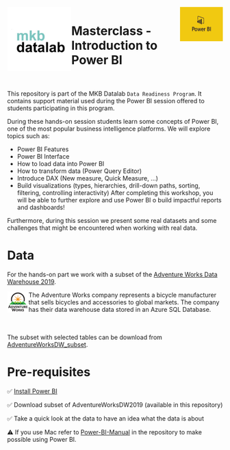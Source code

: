 <img align="left" width="150" height="150" src="https://github.com/MKB-Datalab/masterclass-power-bi-2023/blob/main/Images/SCjRGgjT_400x400.jpg">
<img align="right" width="100" height="80" src="https://github.com/MKB-Datalab/masterclass-power-bi-2023/blob/main/Images/index.jpg">

# Masterclass - Introduction to Power BI

<br/><br/>
This repository is part of the MKB Datalab  `Data Readiness Program`.  It contains support material used during the Power BI session offered to students participating in this program.

During these hands-on session students learn some concepts of Power BI, one of the most popular business intelligence platforms. We will explore topics such as:
* Power BI Features
* Power BI Interface
* How to load data into Power BI
* How to transform data (Power Query Editor)
* Introduce DAX (New measure, Quick Measure, …)
* Build visualizations (types, hierarchies, drill-down paths, sorting, filtering, controlling interactivity)
After completing this workshop, you will be able to further explore and use Power BI o build impactful reports and dashboards!

Furthermore, during this session we present some real datasets and some challenges that might be encountered when working with real data.

# Data

For the hands-on part we work with a subset of the 
[Adventure Works Data Warehouse 2019]( https://github.com/microsoft/sql-server-samples/releases/download/adventureworks/AdventureWorksDW2019.bak).

<img align="left" width="50" height="50" src="https://github.com/MKB-Datalab/masterclass-power-bi-2023/blob/main/Images/adventure-works-logo-150x150.png"> 
The Adventure Works company represents a bicycle manufacturer that sells bicycles and accessories to global markets. The company has their data warehouse data stored in an Azure SQL Database. 

<br/><br/>
The subset with selected tables can be download from [AdventureWorksDW_subset](https://github.com/MKB-Datalab/masterclass-power-bi-2023/tree/main/AdventureWorksDW_subset).


# Pre-requisites

:white_check_mark: [Install Power BI](https://aka.ms/pbidesktopstore)

:white_check_mark: Download subset of AdventureWorksDW2019 (available in this repository)

:white_check_mark: Take a quick look at the data to have an idea what the data is about

:warning: If you use Mac refer to [Power-BI-Manual](https://github.com/MKB-Datalab/masterclass-power-bi-2023/blob/main/Docs/Power-BI-Manual.pdf) in the repository to make possible using Power BI.

